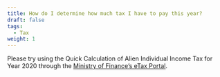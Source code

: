 ```yaml
---
title: How do I determine how much tax I have to pay this year?
draft: false
tags:
  - Tax
weight: 1
---
```

Please try using the Quick Calculation of Alien Individual Income Tax for Year 2020 through the [Ministry of Finance’s eTax Portal](https://www.etax.nat.gov.tw/etwmain/front/ETW158W13?site=en " to Ministry of Finance’s eTax Portal").